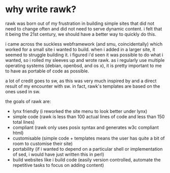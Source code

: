 why write rawk?
===============

rawk was born out of my frustration in building simple sites that did not 
need to change often and did not need to serve dynamic content. i felt that
it being the 21st century, we should have a better way to quickly do this.

i came across the suckless webframework (and smu, coincidentally) which 
worked for a small site i wanted to build. when i added in a larger site,
it seemed to struggle building it. i figured i'd seen it was possible to do
what i wanted, so i rolled my sleeves up and wrote rawk. as i regularly use
multiple operating systems (debian, openbsd, and os x), it is pretty important
to me to have as portable of code as possible.

a lot of credit goes to sw, as this was very much inspired by and a direct
result of my encounter with sw. in fact, rawk's templates are based on the
ones used in sw.

the goals of rawk are:
* lynx friendly (i reworked the site menu to look better under lynx)
* simple code (rawk is less than 100 actual lines of code and less than 150 
total lines)
* compliant (rawk only uses posix syntax and generates w3c compliant html)
* customisable (simple code + templates means the user has quite a bit of room
to customise their site)
* portability (if i wanted to depend on a particular shell or implementation of
sed, i would have just written this in perl)
* build websites like i build code (easily version controlled, automate the
repetitive tasks to focus on adding content)

